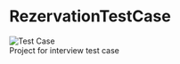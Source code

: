 # RezervationTestCase

![Test Case](https://user-images.githubusercontent.com/92727035/218173092-b78c5527-36cc-4f0a-a754-5f96132ace05.jpg)
<br>
Project for interview test case
